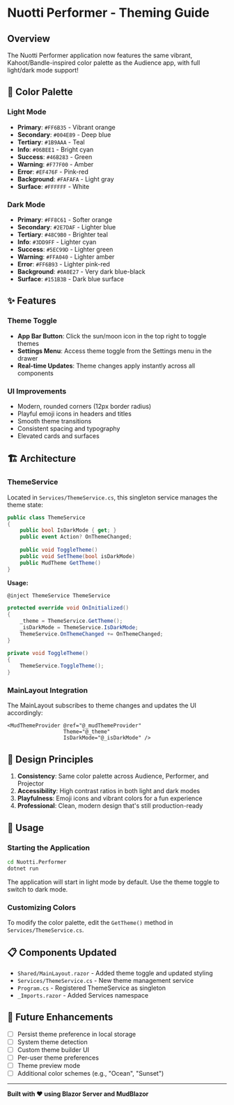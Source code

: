 # Nuotti Performer - Theming Guide

## Overview

The Nuotti Performer application now features the same vibrant, Kahoot/Bandle-inspired color palette as the Audience app, with full light/dark mode support!

## 🎨 Color Palette

### Light Mode
- **Primary**: `#FF6B35` - Vibrant orange
- **Secondary**: `#004E89` - Deep blue
- **Tertiary**: `#1B9AAA` - Teal
- **Info**: `#06BEE1` - Bright cyan
- **Success**: `#46B283` - Green
- **Warning**: `#F77F00` - Amber
- **Error**: `#EF476F` - Pink-red
- **Background**: `#FAFAFA` - Light gray
- **Surface**: `#FFFFFF` - White

### Dark Mode
- **Primary**: `#FF8C61` - Softer orange
- **Secondary**: `#2E7DAF` - Lighter blue
- **Tertiary**: `#48C9B0` - Brighter teal
- **Info**: `#3DD9FF` - Lighter cyan
- **Success**: `#5EC99D` - Lighter green
- **Warning**: `#FFA040` - Lighter amber
- **Error**: `#FF6B93` - Lighter pink-red
- **Background**: `#0A0E27` - Very dark blue-black
- **Surface**: `#151B3B` - Dark blue surface

## ✨ Features

### Theme Toggle
- **App Bar Button**: Click the sun/moon icon in the top right to toggle themes
- **Settings Menu**: Access theme toggle from the Settings menu in the drawer
- **Real-time Updates**: Theme changes apply instantly across all components

### UI Improvements
- Modern, rounded corners (12px border radius)
- Playful emoji icons in headers and titles
- Smooth theme transitions
- Consistent spacing and typography
- Elevated cards and surfaces

## 🏗️ Architecture

### ThemeService
Located in `Services/ThemeService.cs`, this singleton service manages the theme state:

```csharp
public class ThemeService
{
    public bool IsDarkMode { get; }
    public event Action? OnThemeChanged;
    
    public void ToggleTheme()
    public void SetTheme(bool isDarkMode)
    public MudTheme GetTheme()
}
```

**Usage:**
```csharp
@inject ThemeService ThemeService

protected override void OnInitialized()
{
    _theme = ThemeService.GetTheme();
    _isDarkMode = ThemeService.IsDarkMode;
    ThemeService.OnThemeChanged += OnThemeChanged;
}

private void ToggleTheme()
{
    ThemeService.ToggleTheme();
}
```

### MainLayout Integration
The MainLayout subscribes to theme changes and updates the UI accordingly:

```razor
<MudThemeProvider @ref="@_mudThemeProvider" 
                  Theme="@_theme" 
                  IsDarkMode="@_isDarkMode" />
```

## 🎯 Design Principles

1. **Consistency**: Same color palette across Audience, Performer, and Projector
2. **Accessibility**: High contrast ratios in both light and dark modes
3. **Playfulness**: Emoji icons and vibrant colors for a fun experience
4. **Professional**: Clean, modern design that's still production-ready

## 🚀 Usage

### Starting the Application
```bash
cd Nuotti.Performer
dotnet run
```

The application will start in light mode by default. Use the theme toggle to switch to dark mode.

### Customizing Colors
To modify the color palette, edit the `GetTheme()` method in `Services/ThemeService.cs`.

## 📋 Components Updated

- `Shared/MainLayout.razor` - Added theme toggle and updated styling
- `Services/ThemeService.cs` - New theme management service
- `Program.cs` - Registered ThemeService as singleton
- `_Imports.razor` - Added Services namespace

## 🔮 Future Enhancements

- [ ] Persist theme preference in local storage
- [ ] System theme detection
- [ ] Custom theme builder UI
- [ ] Per-user theme preferences
- [ ] Theme preview mode
- [ ] Additional color schemes (e.g., "Ocean", "Sunset")

---

**Built with ❤️ using Blazor Server and MudBlazor**

